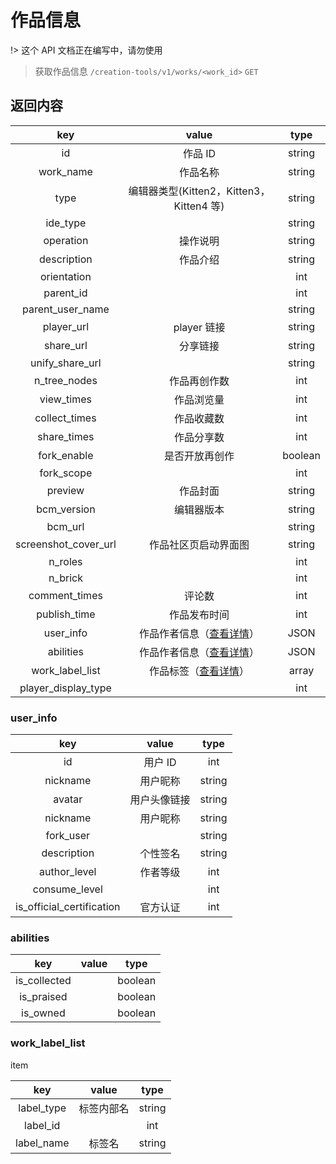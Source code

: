 # 作品信息

!> 这个 API 文档正在编写中，请勿使用

> 获取作品信息
> `/creation-tools/v1/works/<work_id>` `GET`

## 返回内容

|         key          |                  value                   |  type   |
| :------------------: | :--------------------------------------: | :-----: |
|          id          |                 作品 ID                  | string  |
|      work_name       |                 作品名称                 | string  |
|         type         | 编辑器类型(Kitten2，Kitten3，Kitten4 等) | string  |
|       ide_type       |                                          | string  |
|      operation       |                 操作说明                 | string  |
|     description      |                 作品介绍                 | string  |
|     orientation      |                                          |   int   |
|      parent_id       |                                          |   int   |
|   parent_user_name   |                                          | string  |
|      player_url      |               player 链接                | string  |
|      share_url       |                 分享链接                 | string  |
|   unify_share_url    |                                          | string  |
|     n_tree_nodes     |               作品再创作数               |   int   |
|      view_times      |                作品浏览量                |   int   |
|    collect_times     |                作品收藏数                |   int   |
|     share_times      |                作品分享数                |   int   |
|     fork_enable      |              是否开放再创作              | boolean |
|      fork_scope      |                                          |   int   |
|       preview        |                 作品封面                 | string  |
|     bcm_version      |                编辑器版本                | string  |
|       bcm_url        |                                          | string  |
| screenshot_cover_url |           作品社区页启动界面图           | string  |
|       n_roles        |                                          |   int   |
|       n_brick        |                                          |   int   |
|    comment_times     |                  评论数                  |   int   |
|     publish_time     |               作品发布时间               |   int   |
|      user_info       |  作品作者信息（[查看详情](#user_info)）  |  JSON   |
|      abilities       |  作品作者信息（[查看详情](#abilities)）  |  JSON   |
|   work_label_list    | 作品标签（[查看详情](#work_label_list)） |  array  |
| player_display_type  |                                          |   int   |

### user_info

|            key            |    value     |  type  |
| :-----------------------: | :----------: | :----: |
|            id             |   用户 ID    |  int   |
|         nickname          |   用户昵称   | string |
|          avatar           | 用户头像链接 | string |
|         nickname          |   用户昵称   | string |
|         fork_user         |              | string |
|        description        |   个性签名   | string |
|       author_level        |   作者等级   |  int   |
|       consume_level       |              |  int   |
| is_official_certification |   官方认证   |  int   |

### abilities

|     key      | value |  type   |
| :----------: | :---: | :-----: |
| is_collected |       | boolean |
|  is_praised  |       | boolean |
|   is_owned   |       | boolean |

### work_label_list

item

|    key     |   value    |  type  |
| :--------: | :--------: | :----: |
| label_type | 标签内部名 | string |
|  label_id  |            |  int   |
| label_name |   标签名   | string |

